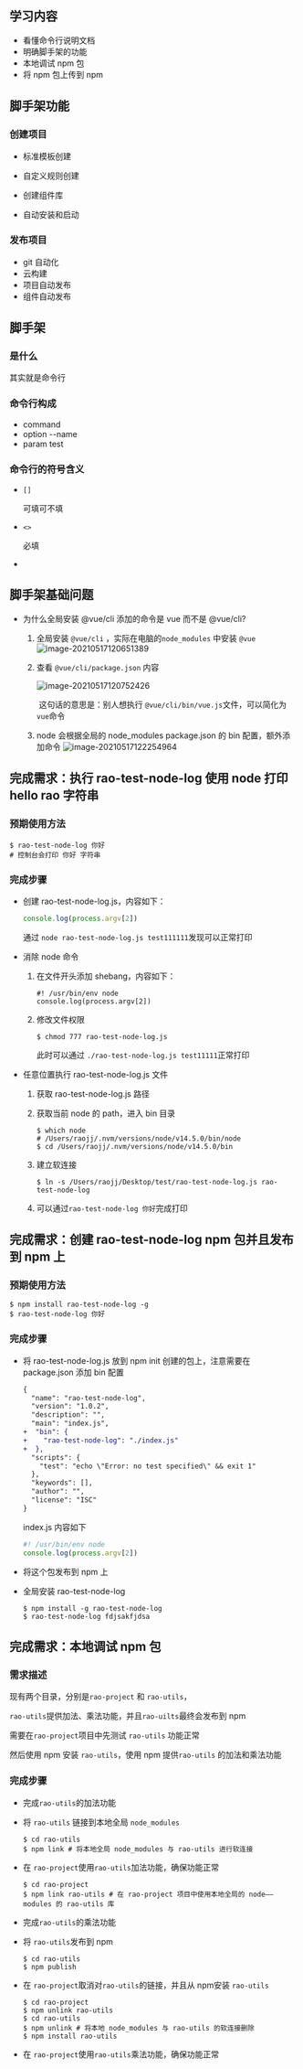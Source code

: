 ## 学习内容

-  看懂命令行说明文档
- 明确脚手架的功能
- 本地调试 npm 包
- 将 npm 包上传到 npm





## 脚手架功能

### 创建项目

- 标准模板创建

- 自定义规则创建
- 创建组件库
- 自动安装和启动

### 发布项目

- git 自动化
- 云构建
- 项目自动发布
- 组件自动发布





## 脚手架

### 是什么

其实就是命令行

### 命令行构成

- command
- option
  --name
- param
  test



### 命令行的符号含义

- `[]`

  可填可不填

- `<>`

  必填

- 



### 









## 脚手架基础问题

- 为什么全局安装 @vue/cli 添加的命令是 vue 而不是 @vue/cli?

  1. 全局安装 `@vue/cli` ，实际在电脑的`node_modules` 中安装 `@vue`
     ![image-20210517120651389](https://raw.githubusercontent.com/wojiaofengzhongzhuifeng/iamge-host-2/master/image-20210517120651389.png)

  2. 查看 `@vue/cli/package.json` 内容

     ![image-20210517120752426](https://raw.githubusercontent.com/wojiaofengzhongzhuifeng/iamge-host-2/master/image-20210517120752426.png)

     ​	这句话的意思是：别人想执行 `@vue/cli/bin/vue.js`文件，可以简化为 `vue`命令

  3. node 会根据全局的 node_modules package.json 的 bin 配置，额外添加命令
     ![image-20210517122254964](https://raw.githubusercontent.com/wojiaofengzhongzhuifeng/iamge-host-2/master/image-20210517122254964.png)






## 完成需求：执行 rao-test-node-log 使用 node 打印 hello rao 字符串

### 预期使用方法

```shell
$ rao-test-node-log 你好
# 控制台会打印 你好 字符串
```

### 完成步骤

- 创建 rao-test-node-log.js，内容如下：

  ```javascript
  console.log(process.argv[2])
  ```

  通过 `node rao-test-node-log.js test111111`发现可以正常打印

- 消除 node 命令

  1. 在文件开头添加 shebang，内容如下：

     ```
     #! /usr/bin/env node
     console.log(process.argv[2])
     ```

  2. 修改文件权限

     ```
     $ chmod 777 rao-test-node-log.js
     ```

     此时可以通过 `./rao-test-node-log.js test11111`正常打印

- 任意位置执行 rao-test-node-log.js 文件

  1. 获取 rao-test-node-log.js 路径

  2. 获取当前 node 的 path，进入 bin 目录
  
     ```shell
     $ which node 
     # /Users/raojj/.nvm/versions/node/v14.5.0/bin/node
     $ cd /Users/raojj/.nvm/versions/node/v14.5.0/bin
     ```

  3. 建立软连接

     ```shell
     $ ln -s /Users/raojj/Desktop/test/rao-test-node-log.js rao-test-node-log
     ```

  4. 可以通过`rao-test-node-log 你好`完成打印



## 完成需求：创建 rao-test-node-log npm 包并且发布到 npm 上

 ### 预期使用方法

```shell
$ npm install rao-test-node-log -g 
$ rao-test-node-log 你好
```

 ### 完成步骤

- 将 rao-test-node-log.js 放到 npm init 创建的包上，注意需要在 package.json 添加 bin 配置

  ```diff
  {
    "name": "rao-test-node-log",
    "version": "1.0.2",
    "description": "",
    "main": "index.js",
  +  "bin": {
  +    "rao-test-node-log": "./index.js"
  +  },
    "scripts": {
      "test": "echo \"Error: no test specified\" && exit 1"
    },
    "keywords": [],
    "author": "",
    "license": "ISC"
  }
  
  ```

  index.js 内容如下

  ```javascript
  #! /usr/bin/env node
  console.log(process.argv[2])
  ```

- 将这个包发布到 npm 上

- 全局安装 rao-test-node-log

  ```shell
  $ npm install -g rao-test-node-log 
  $ rao-test-node-log fdjsakfjdsa
  ```



## 完成需求：本地调试 npm 包

### 需求描述

现有两个目录，分别是`rao-project` 和 `rao-utils`，

`rao-utils`提供加法、乘法功能，并且`rao-uilts`最终会发布到 npm

需要在`rao-project`项目中先测试 `rao-utils` 功能正常

然后使用 npm 安装 `rao-utils`，使用 npm 提供`rao-utils` 的加法和乘法功能

### 完成步骤

- 完成`rao-utils`的加法功能

- 将 `rao-utils` 链接到本地全局 `node_modules`

  ```shell
  $ cd rao-utils
  $ npm link # 将本地全局 node_modules 与 rao-utils 进行软连接
  ```

- 在 `rao-project`使用`rao-utils`加法功能，确保功能正常

  ```shell
  $ cd rao-project
  $ npm link rao-utils # 在 rao-project 项目中使用本地全局的 node——modules 的 rao-utils 库
  ```

- 完成`rao-utils`的乘法功能

- 将 `rao-utils`发布到 npm

  ```shell
  $ cd rao-utils
  $ npm publish 
  ```

- 在 `rao-project`取消对`rao-utils`的链接，并且从 npm安装 `rao-utils`

  ```shell
  $ cd rao-project
  $ npm unlink rao-utils
  $ cd rao-utils
  $ npm unlink # 将本地 node_modules 与 rao-utils 的软连接删除
  $ npm install rao-utils
  ```

- 在 `rao-project`使用`rao-utils`乘法功能，确保功能正常